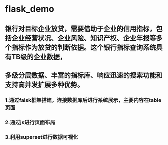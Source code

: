 # flask_demo
## 银⾏对⽬标企业放贷，需要借助于企业的信⽤指标，包括企业经营状况、企业⻛险、知识产权、企业年报等多个指标作为放贷的判断依据。这个银⾏指标查询系统具有TB级的企业数据，
## 多级分层数据、丰富的指标库、响应迅速的搜索功能和⽀持⾼并发扩展多种优势。
### 1.通过falsk框架搭建，连接数据库后进行系统展示，主要内容在table页面
### 2.通过js进行页面布局
### 3.利用superset进行数据可视化
